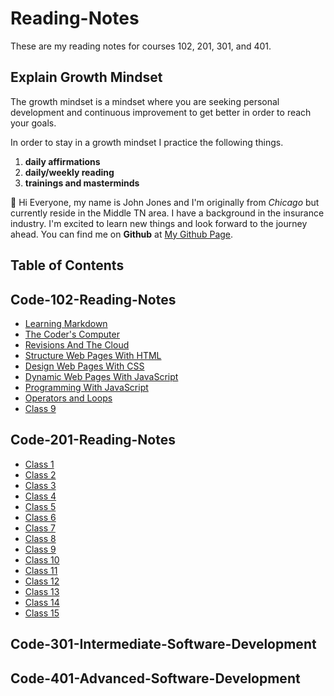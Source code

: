 # Reading-Notes

These are my reading notes for courses 102, 201, 301, and 401.

## Explain Growth Mindset

The growth mindset is a mindset where you are seeking personal development and continuous improvement to get better in order to reach your goals.

In order to stay in a growth mindset I practice the following things.

1. **daily affirmations**
2. **daily/weekly reading**
3. **trainings and masterminds**

:wave: Hi Everyone, my name is John Jones and I'm originally from *Chicago* but currently reside in the Middle TN area.  I have a background in the insurance industry.  I'm excited to learn new things and look forward to the journey ahead. You can find me on **Github** at [My Github Page](https://github.com/Jpauljonesii).

## Table of Contents

## Code-102-Reading-Notes

- [Learning Markdown](https://jpauljonesii.github.io/Reading-Notes/102/Read-01-Learning-Markdown)
- [The Coder's Computer](https://jpauljonesii.github.io/Reading-Notes/102/Read-02-The-Coders-Computer)
- [Revisions And The Cloud](https://jpauljonesii.github.io/Reading-Notes/102/Read-03-Revisions-And-The-Cloud)
- [Structure Web Pages With HTML](https://jpauljonesii.github.io/Reading-Notes/102/Read-04-Structure-Web-pages-with-HTML)
- [Design Web Pages With CSS](https://jpauljonesii.github.io/Reading-Notes/102/Read-05-Design-web-pages-with-CSS)
- [Dynamic Web Pages With JavaScript](https://jpauljonesii.github.io/Reading-Notes/102/Read-06-Dynamic-Web-Pages-with-JavaScript)
- [Programming With JavaScript](https://jpauljonesii.github.io/Reading-Notes/102/Read-07-Programming-With-JavaScript)
- [Operators and Loops](https://jpauljonesii.github.io/Reading-Notes/102/Read-08-Operators-and-Loops)
- [Class 9](https://github.com/Jpauljonesii/Reading-Notes/class9)

## Code-201-Reading-Notes

- [Class 1](https://jpauljonesii.github.io/Reading-Notes/201/Read-class-01)
- [Class 2](https://jpauljonesii.github.io/Reading-Notes/201/Read-class-02)
- [Class 3](https://github.com/Jpauljonesii/Reading-Notes/201/class3)
- [Class 4](https://github.com/Jpauljonesii/Reading-Notes/201/class4)
- [Class 5](https://github.com/Jpauljonesii/Reading-Notes/201/class5)
- [Class 6](https://github.com/Jpauljonesii/Reading-Notes/201/class6)
- [Class 7](https://github.com/Jpauljonesii/Reading-Notes/201/class7)
- [Class 8](https://github.com/Jpauljonesii/Reading-Notes/201/class8)
- [Class 9](https://github.com/Jpauljonesii/Reading-Notes/201/class9)
- [Class 10](https://github.com/Jpauljonesii/Reading-Notes/201/class10)
- [Class 11](https://github.com/Jpauljonesii/Reading-Notes/201/class11)
- [Class 12](https://github.com/Jpauljonesii/Reading-Notes/201/class12)
- [Class 13](https://github.com/Jpauljonesii/Reading-Notes/201/class13)
- [Class 14](https://github.com/Jpauljonesii/Reading-Notes/201/class14)
- [Class 15](https://github.com/Jpauljonesii/Reading-Notes/201/class15)

## Code-301-Intermediate-Software-Development

## Code-401-Advanced-Software-Development
